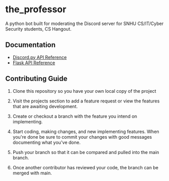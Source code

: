 # the_professor
A python bot built for moderating the Discord server for SNHU CS/IT/Cyber Security students, CS Hangout.

## Documentation

* [Discord.py API Reference](https://discordpy.readthedocs.io/en/stable/api.html)
* [Flask API Reference](https://flask.palletsprojects.com/en/2.0.x/)

## Contributing Guide

1. Clone this repository so you have your own local copy of the project

2. Visit the projects section to add a feature request or view the features that are awaiting development. 

3. Create or checkout a branch with the feature you intend on implementing.

4. Start coding, making changes, and new implementing features. When you're done be sure to commit your changes with good messages documenting what you've done.

5. Push your branch so that it can be compared and pulled into the main branch.

6. Once another contributor has reviewed your code, the branch can be merged with main.
